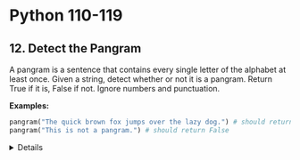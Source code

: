 # Python 110-119
## 12. Detect the Pangram

A pangram is a sentence that contains every single letter of the alphabet at
least once. Given a string, detect whether or not it is a pangram.
Return True if it is, False if not. Ignore numbers and punctuation.

**Examples:**

```python
pangram("The quick brown fox jumps over the lazy dog.") # should return True
pangram("This is not a pangram.") # should return False
```

<details></details>